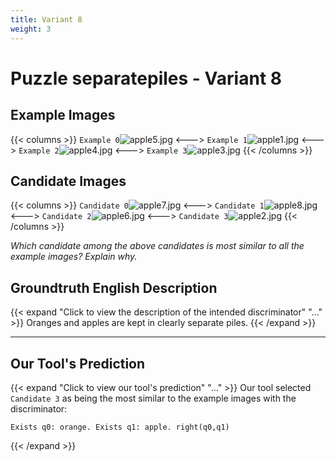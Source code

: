 ```yaml
---
title: Variant 8
weight: 3
---
```


# Puzzle separatepiles - Variant 8

## Example Images
{{< columns >}}
`Example 0`![apple5.jpg](/natscene_data/images/apple5.jpg)
<--->
`Example 1`![apple1.jpg](/natscene_data/images/apple1.jpg)
<--->
`Example 2`![apple4.jpg](/natscene_data/images/apple4.jpg)
<--->
`Example 3`![apple3.jpg](/natscene_data/images/apple3.jpg)
{{< /columns >}}

## Candidate Images
{{< columns >}}
`Candidate 0`![apple7.jpg](/natscene_data/images/apple7.jpg)
<--->
`Candidate 1`![apple8.jpg](/natscene_data/images/apple8.jpg)
<--->
`Candidate 2`![apple6.jpg](/natscene_data/images/apple6.jpg)
<--->
`Candidate 3`![apple2.jpg](/natscene_data/images/apple2.jpg)
{{< /columns >}}

*Which candidate among the above candidates is most similar to all the example images? Explain why.*

## Groundtruth English Description

{{< expand "Click to view the description of the intended discriminator" "..." >}}
Oranges and apples are kept in clearly separate piles.
{{< /expand >}}

---



## Our Tool's Prediction

{{< expand "Click to view our tool's prediction" "..." >}}
Our tool selected `Candidate 3` as being the most similar to the example images with the discriminator:
```plaintext
Exists q0: orange. Exists q1: apple. right(q0,q1)
```
{{< /expand >}}
